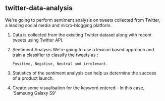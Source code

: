 ## twitter-data-analysis
We're going to perform sentiment analysis on tweets collected from Twitter, a leading social media and micro-blogging platform.

1. Data is collected from the exisiting Twitter dataset along with recent tweets using Twitter API.

2. Sentiment Analysis 
We're going to use a lexicon based approach and train a classifier to classify the tweets as : 

       Positive, Negative, Neutral and irrelevant.

3. Statistics of the sentiment analysis can help us determine the success of a product launch.

4. Create some visualisation for the keyword entered - In this case, 'Samsung Galaxy S9' 
